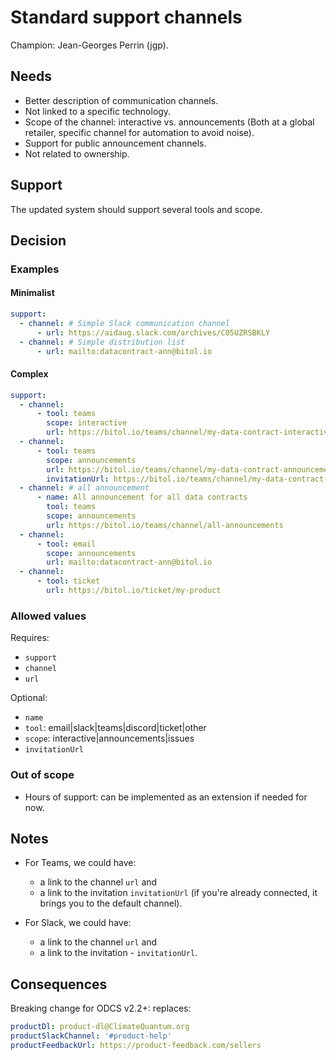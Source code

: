 # Standard support channels

Champion: Jean-Georges Perrin (jgp).

## Needs
* Better description of communication channels.
* Not linked to a specific technology.
* Scope of the channel: interactive vs. announcements (Both at a global retailer, specific channel for automation to avoid noise).
* Support for public announcement channels.
* Not related to ownership.

## Support
The updated system should support several tools and scope.

## Decision

### Examples

#### Minimalist
```YAML
support:
  - channel: # Simple Slack communication channel
      - url: https://aidaug.slack.com/archives/C05UZRSBKLY
  - channel: # Simple distribution list
      - url: mailto:datacontract-ann@bitol.io
```

#### Complex
```YAML
support:
  - channel:
      - tool: teams
        scope: interactive
        url: https://bitol.io/teams/channel/my-data-contract-interactive
  - channel:
      - tool: teams
        scope: announcements
        url: https://bitol.io/teams/channel/my-data-contract-announcements
        invitationUrl: https://bitol.io/teams/channel/my-data-contract-announcements-invit
  - channel: # all announcement
      - name: All announcement for all data contracts
        tool: teams
        scope: announcements
        url: https://bitol.io/teams/channel/all-announcements
  - channel:
      - tool: email
        scope: announcements
        url: mailto:datacontract-ann@bitol.io
  - channel:
      - tool: ticket
        url: https://bitol.io/ticket/my-product
```

### Allowed values

Requires: 
* `support`
* `channel`
* `url`

Optional:
* `name`
* `tool`: email|slack|teams|discord|ticket|other
* `scope`: interactive|announcements|issues
* `invitationUrl`

### Out of scope

* Hours of support: can be implemented as an extension if needed for now.

## Notes

* For Teams, we could have:
  * a link to the channel `url` and
  * a link to the invitation `invitationUrl` (if you're already connected, it brings you to the default channel).

* For Slack, we could have:
  * a link to the channel `url` and
  * a link to the invitation - `invitationUrl`.

## Consequences

Breaking change for ODCS v2.2+: replaces:

```YAML
productDl: product-dl@ClimateQuantum.org
productSlackChannel: '#product-help'
productFeedbackUrl: https://product-feedback.com/sellers
```
